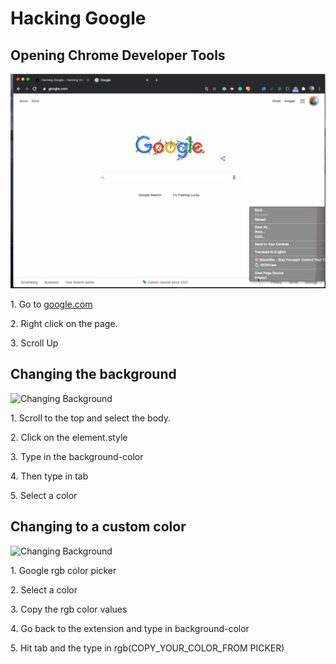 # Hacking Google

## Opening Chrome Developer Tools

![Open Google Developer Tools](/images/google/opening-google.gif)

1\. Go to [google.com](https://google.com)

2\. Right click on the page.

3\. Scroll Up

## Changing the background

![Changing Background](/images/google/changing-background.gif)

1\. Scroll to the top and select the body.

2\. Click on the element.style

3\. Type in the background-color

4\. Then type in tab

5\. Select a color

## Changing to a custom color

![Changing Background](/images/google/changing-custom-background.gif)

1\. Google rgb color picker

2\. Select a color

3\. Copy the rgb color values

4\. Go back to the extension and type in background-color

5\. Hit tab and the type in rgb(COPY_YOUR_COLOR_FROM PICKER)
